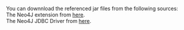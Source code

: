You can downnload the referenced jar files from the following sources: </br>
The Neo4J extension from [here](https://github.com/liquibase/liquibase-neo4j/releases). </br>
The Neo4J JDBC Driver from [here](https://repo1.maven.org/maven2/org/neo4j/neo4j-jdbc-driver/).
